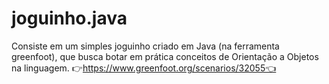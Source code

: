 # joguinho.java
Consiste em um simples joguinho criado em Java (na ferramenta greenfoot), que busca botar em prática conceitos de Orientação a Objetos na linguagem. 
👉https://www.greenfoot.org/scenarios/32055👈
